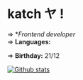 # katch ヤ !

=> **Frontend developer* <br/>
=> **Languages:** <br/>

=> **Birthday:** 21/12

[![Github stats](https://github-readme-stats.vercel.app/api?username=ka-chng)](https://github.com/anuraghazra/github-readme-stats)
